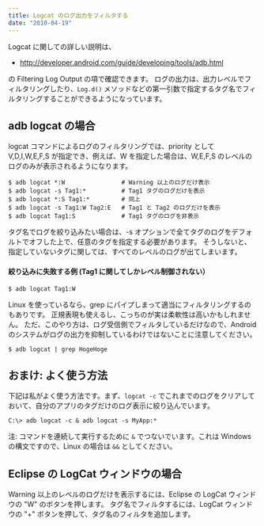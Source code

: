 ```yaml
---
title: Logcat のログ出力をフィルタする
date: "2010-04-19"
---
```


Logcat に関しての詳しい説明は、

- http://developer.android.com/guide/developing/tools/adb.html

の Filtering Log Output の項で確認できます。
ログの出力は、出力レベルでフィルタリングしたり、`Log.d()` メソッドなどの第一引数で指定するタグ名でフィルタリングすることができるようになっています。

adb logcat の場合
----

logcat コマンドによるログのフィルタリングでは、priority として V,D,I,W,E,F,S が指定でき、例えば、W を指定した場合は、W,E,F,S のレベルのログのみが表示されるようになります。

```
$ adb logcat *:W                # Warning 以上のログだけ表示
$ adb logcat -s Tag1:*          # Tag1 タグのログだけを表示
$ adb logcat *:S Tag1:*         # 同上
$ adb logcat -s Tag1:W Tag2:E   # Tag1 と Tag2 のログだけを表示
$ adb logcat Tag1:S             # Tag1 タグのログを非表示
```

タグ名でログを絞り込みたい場合は、-s オプションで全てタグのログをデフォルトでオフした上で、任意のタグを指定する必要があります。
そうしないと、指定していないタグに関しては、すべてのレベルのログが出てしまいます。

#### 絞り込みに失敗する例 (Tag1 に関してしかレベル制御されない）

```
$ adb logcat Tag1:W
```

Linux を使っているなら、grep にパイプしまって適当にフィルタリングするのもありです。
正規表現も使えるし、こっちのが実は柔軟性は高いかもしれません。
ただ、このやり方は、ログ受信側でフィルタしているだけなので、Android のシステムがログの出力を抑制しているわけではないことに注意してください。

```
$ adb logcat | grep HogeHoge
```


おまけ: よく使う方法
----

下記は私がよく使う方法です。まず、`logcat -c` でこれまでのログをクリアしておいて、自分のアプリのタグだけのログ表示に絞り込んでいます。

```
C:\> adb logcat -c & adb logcat -s MyApp:*
```

注: コマンドを連続して実行するために `&` でつないでいます。これは Windows の構文ですので、Linux の場合は `&&` としてください。


Eclipse の LogCat ウィンドウの場合
----

Warning 以上のレベルのログだけを表示するには、Eclipse の LogCat ウィンドウの "W" のボタンを押します。
タグ名でフィルタするには、LogCat ウィンドウの "+" ボタンを押して、タグ名のフィルタを追加します。

